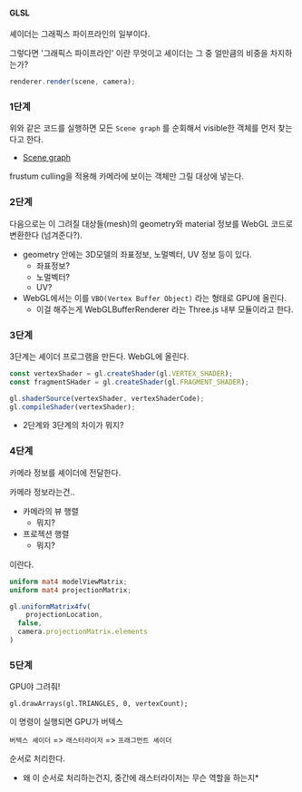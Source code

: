 #### GLSL



셰이더는 그래픽스 파이프라인의 일부이다.

그렇다면 '그래픽스 파이프라인' 이란 무엇이고 셰이더는 그 중 얼만큼의 비중을 차지하는가?



```js
renderer.render(scene, camera);
```



### 1단계

위와 같은 코드를 실행하면 모든 `Scene graph` 를 순회해서 visible한 객체를 먼저 찾는다고 한다.

- [Scene graph](https://threejs.org/manual/?q=scene#en/scenegraph)

frustum culling을 적용해 카메라에 보이는 객체만 그릴 대상에 넣는다.



### 2단계

다음으로는 이 그려질 대상들(mesh)의 geometry와 material 정보를 WebGL 코드로 변환한다 (넘겨준다?).

- geometry 안에는 3D모델의 좌표정보, 노멀벡터, UV 정보 등이 있다.
  - 좌표정보?
  - 노멀벡터?
  - UV?
- WebGL에서는 이를 `VBO(Vertex Buffer Object)` 라는 형태로 GPU에 올린다.
  - 이걸 해주는게 WebGLBufferRenderer 라는 Three.js 내부 모듈이라고 한다.



### 3단계

3단계는 셰이더 프로그램을 만든다. WebGL에 올린다.



```js
const vertexShader = gl.createShader(gl.VERTEX_SHADER);
const fragmentSHader = gl.createShader(gl.FRAGMENT_SHADER);

gl.shaderSource(vertexShader, vertexShaderCode);
gl.compileShader(vertexShader);
```



- 2단계와 3단계의 차이가 뭐지?



### 4단계

카메라 정보를 셰이더에 전달한다. 

카메라 정보라는건..

- 카메라의 뷰 행렬
  - 뭐지?
- 프로젝션 행렬
  - 뭐지?

이란다.



```glsl
uniform mat4 modelViewMatrix;
uniform mat4 projectionMatrix;
```



```js
gl.uniformMatrix4fv(
	projectionLocation,
  false,
  camera.projectionMatrix.elements
)
```





### 5단계

GPU야 그려줘!

```
gl.drawArrays(gl.TRIANGLES, 0, vertexCount);
```



이 명령이 실행되면 GPU가 버텍스

`버텍스 셰이더` => `래스터라이저` => `프래그먼트 셰이더`

순서로 처리한다.



- 왜 이 순서로 처리하는건지, 중간에 래스터라이저는 무슨 역할을 하는지*